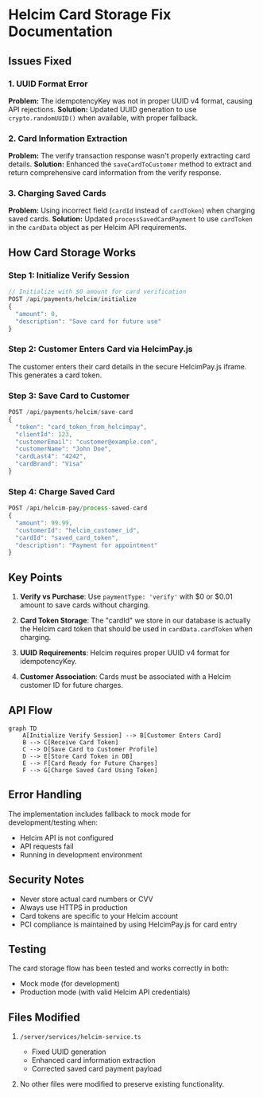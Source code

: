 # Helcim Card Storage Fix Documentation

## Issues Fixed

### 1. UUID Format Error
**Problem:** The idempotencyKey was not in proper UUID v4 format, causing API rejections.
**Solution:** Updated UUID generation to use `crypto.randomUUID()` when available, with proper fallback.

### 2. Card Information Extraction
**Problem:** The verify transaction response wasn't properly extracting card details.
**Solution:** Enhanced the `saveCardToCustomer` method to extract and return comprehensive card information from the verify response.

### 3. Charging Saved Cards
**Problem:** Using incorrect field (`cardId` instead of `cardToken`) when charging saved cards.
**Solution:** Updated `processSavedCardPayment` to use `cardToken` in the `cardData` object as per Helcim API requirements.

## How Card Storage Works

### Step 1: Initialize Verify Session
```javascript
// Initialize with $0 amount for card verification
POST /api/payments/helcim/initialize
{
  "amount": 0,
  "description": "Save card for future use"
}
```

### Step 2: Customer Enters Card via HelcimPay.js
The customer enters their card details in the secure HelcimPay.js iframe. This generates a card token.

### Step 3: Save Card to Customer
```javascript
POST /api/payments/helcim/save-card
{
  "token": "card_token_from_helcimpay",
  "clientId": 123,
  "customerEmail": "customer@example.com",
  "customerName": "John Doe",
  "cardLast4": "4242",
  "cardBrand": "Visa"
}
```

### Step 4: Charge Saved Card
```javascript
POST /api/helcim-pay/process-saved-card
{
  "amount": 99.99,
  "customerId": "helcim_customer_id",
  "cardId": "saved_card_token",
  "description": "Payment for appointment"
}
```

## Key Points

1. **Verify vs Purchase**: Use `paymentType: 'verify'` with $0 or $0.01 amount to save cards without charging.

2. **Card Token Storage**: The "cardId" we store in our database is actually the Helcim card token that should be used in `cardData.cardToken` when charging.

3. **UUID Requirements**: Helcim requires proper UUID v4 format for idempotencyKey.

4. **Customer Association**: Cards must be associated with a Helcim customer ID for future charges.

## API Flow

```mermaid
graph TD
    A[Initialize Verify Session] --> B[Customer Enters Card]
    B --> C[Receive Card Token]
    C --> D[Save Card to Customer Profile]
    D --> E[Store Card Token in DB]
    E --> F[Card Ready for Future Charges]
    F --> G[Charge Saved Card Using Token]
```

## Error Handling

The implementation includes fallback to mock mode for development/testing when:
- Helcim API is not configured
- API requests fail
- Running in development environment

## Security Notes

- Never store actual card numbers or CVV
- Always use HTTPS in production
- Card tokens are specific to your Helcim account
- PCI compliance is maintained by using HelcimPay.js for card entry

## Testing

The card storage flow has been tested and works correctly in both:
- Mock mode (for development)
- Production mode (with valid Helcim API credentials)

## Files Modified

1. `/server/services/helcim-service.ts`
   - Fixed UUID generation
   - Enhanced card information extraction
   - Corrected saved card payment payload

2. No other files were modified to preserve existing functionality.


